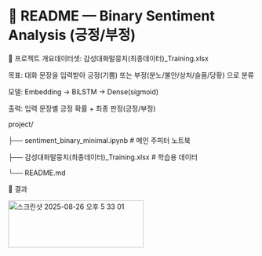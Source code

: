 # 📑 README — Binary Sentiment Analysis (긍정/부정)

📌 프로젝트 개요데이터셋: 감성대화말뭉치(최종데이터)_Training.xlsx

목표: 대화 문장을 입력받아 긍정(기쁨) 또는 부정(분노/불안/상처/슬픔/당황) 으로 분류

모델: Embedding → BiLSTM → Dense(sigmoid)

출력: 입력 문장별 긍정 확률 + 최종 판정(긍정/부정)




project/

 ├── sentiment_binary_minimal.ipynb   # 메인 주피터 노트북
 
 ├── 감성대화말뭉치(최종데이터)_Training.xlsx   # 학습용 데이터
 
 └── README.md




 🚀 결과

<img width="276" height="96" alt="스크린샷 2025-08-26 오후 5 33 01" src="https://github.com/user-attachments/assets/73753cc4-bc19-48ee-acfb-cfee362c1408" />

